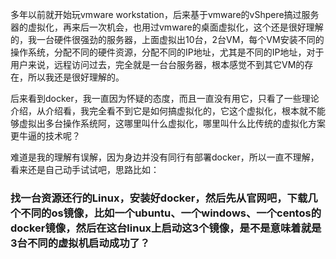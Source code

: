 多年以前就开始玩vmware workstation，后来基于vmware的vShpere搞过服务器的虚拟化，再来后一次机会，也用过vmware的桌面虚拟化，这个还是很好理解的，我一台硬件很强劲的服务器，上面虚拟出10台，2台VM，每个VM安装不同的操作系统，分配不同的硬件资源，分配不同的IP地址，尤其是不同的IP地址，对于用户来说，远程访问过去，完全就是一台台服务器，根本感觉不到其它VM的存在，所以我还是很好理解的。

后来看到docker，我一直因为怀疑的态度，而且一直没有用它，只看了一些理论介绍，从介绍看，我完全看不到它是如何搞虚拟化的，它这个虚拟化，根本就不能够虚拟出多台操作系统阿，这哪里叫什么虚拟化，哪里叫什么比传统的虚拟化方案更牛逼的技术呢？

难道是我的理解有误解，因为身边并没有同行有部署docker，所以一直不理解，看来还是自己动手试试吧，思路比如：

### 找一台资源还行的Linux，安装好docker，然后先从官网吧，下载几个不同的os镜像，比如一个ubuntu、一个windows、一个centos的docker镜像，然后在这台linux上启动这3个镜像，是不是意味着就是3台不同的虚拟机启动成功了？
